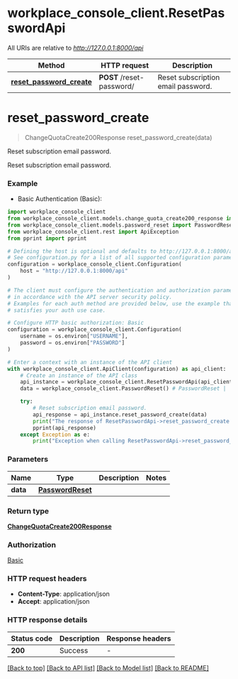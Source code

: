 # workplace_console_client.ResetPasswordApi

All URIs are relative to *http://127.0.0.1:8000/api*

Method | HTTP request | Description
------------- | ------------- | -------------
[**reset_password_create**](ResetPasswordApi.md#reset_password_create) | **POST** /reset-password/ | Reset subscription email password.


# **reset_password_create**
> ChangeQuotaCreate200Response reset_password_create(data)

Reset subscription email password.

Reset subscription email password.

### Example

* Basic Authentication (Basic):

```python
import workplace_console_client
from workplace_console_client.models.change_quota_create200_response import ChangeQuotaCreate200Response
from workplace_console_client.models.password_reset import PasswordReset
from workplace_console_client.rest import ApiException
from pprint import pprint

# Defining the host is optional and defaults to http://127.0.0.1:8000/api
# See configuration.py for a list of all supported configuration parameters.
configuration = workplace_console_client.Configuration(
    host = "http://127.0.0.1:8000/api"
)

# The client must configure the authentication and authorization parameters
# in accordance with the API server security policy.
# Examples for each auth method are provided below, use the example that
# satisfies your auth use case.

# Configure HTTP basic authorization: Basic
configuration = workplace_console_client.Configuration(
    username = os.environ["USERNAME"],
    password = os.environ["PASSWORD"]
)

# Enter a context with an instance of the API client
with workplace_console_client.ApiClient(configuration) as api_client:
    # Create an instance of the API class
    api_instance = workplace_console_client.ResetPasswordApi(api_client)
    data = workplace_console_client.PasswordReset() # PasswordReset | 

    try:
        # Reset subscription email password.
        api_response = api_instance.reset_password_create(data)
        print("The response of ResetPasswordApi->reset_password_create:\n")
        pprint(api_response)
    except Exception as e:
        print("Exception when calling ResetPasswordApi->reset_password_create: %s\n" % e)
```



### Parameters


Name | Type | Description  | Notes
------------- | ------------- | ------------- | -------------
 **data** | [**PasswordReset**](PasswordReset.md)|  | 

### Return type

[**ChangeQuotaCreate200Response**](ChangeQuotaCreate200Response.md)

### Authorization

[Basic](../README.md#Basic)

### HTTP request headers

 - **Content-Type**: application/json
 - **Accept**: application/json

### HTTP response details

| Status code | Description | Response headers |
|-------------|-------------|------------------|
**200** | Success |  -  |

[[Back to top]](#) [[Back to API list]](../README.md#documentation-for-api-endpoints) [[Back to Model list]](../README.md#documentation-for-models) [[Back to README]](../README.md)

